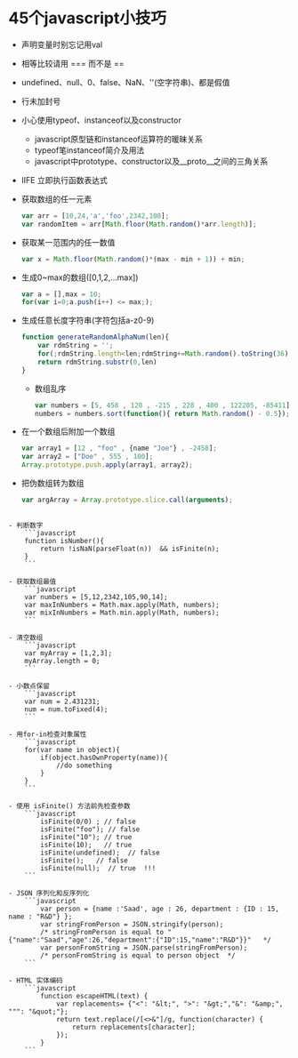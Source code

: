# 45个javascript小技巧 #
- 声明变量时别忘记用val
- 相等比较请用 === 而不是 ==
- undefined、null、0、false、NaN、''(空字符串)、都是假值
- 行未加封号
- 小心使用typeof、instanceof以及constructor
   - javascript原型链和instanceof运算符的暖昧关系
   - typeof笔instanceof简介及用法
   - javascript中prototype、constructor以及__proto__之间的三角关系
- IIFE 立即执行函数表达式

- 获取数组的任一元素 
    ```javascript
    var arr = [10,24,'a','foo',2342,100];
    var randomItem = arr[Math.floor(Math.random()*arr.length)];
    ```

- 获取某一范围内的任一数值
    ```javascript
    var x = Math.floor(Math.random()*(max - min + 1)) + min;
  ```

- 生成0~max的数组([0,1,2,...max])
    ```javascript
    var a = [],max = 10;
    for(var i=0;a.push(i++) <= max;);
  ```

- 生成任意长度字符串(字符包括a-z0-9)
    ```javascript
    function generateRandomAlphaNum(len){
        var rdmString = '';
        for(;rdmString.length<len;rdmString+=Math.random().toString(36).substr(2));
        return rdmString.substr(0,len)
    }
    ```

  - 数组乱序
    ```javascript
    var numbers = [5, 458 , 120 , -215 , 228 , 400 , 122205, -85411];
    numbers = numbers.sort(function(){ return Math.random() - 0.5});
    ```

- 在一个数组后附加一个数组
    ```javascript
    var array1 = [12 , "foo" , {name "Joe"} , -2458];
    var array2 = ["Doe" , 555 , 100];
    Array.prototype.push.apply(array1, array2);
  ```

- 把伪数组转为数组
    ```javascript
    var argArray = Array.prototype.slice.call(arguments);
```

- 判断数字
    ```javascript
    function isNumber(){
        return !isNaN(parseFloat(n))  && isFinite(n);
    }
    ```

- 获取数组最值
    ```javascript
    var numbers = [5,12,2342,105,90,14];
    var maxInNumbers = Math.max.apply(Math, numbers);
    var mixInNumbers = Math.min.apply(Math, numbers);
    ```

- 清空数组
    ```javascript
    var myArray = [1,2,3];
    myArray.length = 0;
    ```

- 小数点保留
    ```javascript
    var num = 2.431231;
    num = num.toFixed(4);
    ```

- 用for-in检查对象属性
    ```javascript
    for(var name in object){
        if(object.hasOwnProperty(name)){
            //do something
        }
    }
    ```

- 使用 isFinite() 方法前先检查参数
    ```javascript
        isFinite(0/0) ; // false 
        isFinite("foo"); // false 
        isFinite("10"); // true 
        isFinite(10);   // true 
        isFinite(undefined);  // false 
        isFinite();   // false 
        isFinite(null);  // true  !!! 
    ```

- JSON 序列化和反序列化
    ```javascript
        var person = {name :'Saad', age : 26, department : {ID : 15, name : "R&D"} }; 
        var stringFromPerson = JSON.stringify(person); 
        /* stringFromPerson is equal to "{"name":"Saad","age":26,"department":{"ID":15,"name":"R&D"}}"   */ 
        var personFromString = JSON.parse(stringFromPerson);  
        /* personFromString is equal to person object  */
    ```

- HTML 实体编码
    ```javascript
        function escapeHTML(text) {  
            var replacements= {"<": "&lt;", ">": "&gt;","&": "&amp;", """: "&quot;"};                      
            return text.replace(/[<>&"]/g, function(character) {  
                return replacements[character];  
            }); 
        }
    ```